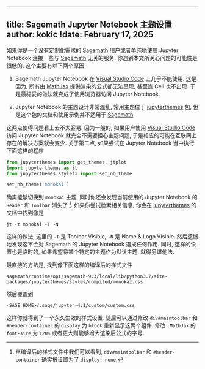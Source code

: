 
---
title: Sagemath Jupyter Notebook 主题设置
author: kokic
!date: February 17, 2025
---

如果你是一个没有定制化需求的 [Sagemath](https://www.sagemath.org) 用户或者单纯地使用 Jupyter Notebook 连接一些与 [Sagemath](https://www.sagemath.org) 无关的服务, 你遇到本文所关心问题的可能性是很低的, 这个主要有以下两个原因. 

1. Sagemath Jupyter Notebook 在 [Visual Studio Code](https://code.visualstudio.com) 上几乎不能使用. 这是因为, 所有由 [MathJax](https://www.mathjax.org) 提供渲染的公式都无法呈现, 甚至连 Cell 也不出现. 于是最稳妥的做法就变成了使用浏览器访问 Jupyter Notebook.  

2. Jupyter Notebook 的主题设计非常混乱, 常用主题位于 [jupyterthemes](https://github.com/dunovank/jupyter-themes) 包, 但是这个包的文档和使用示例并不适用于 [Sagemath](https://www.sagemath.org). 

这两点使得问题看上去不太容易. 因为一般的, 如果用户使用 [Visual Studio Code](https://code.visualstudio.com) 访问 Jupyter Notebook 就完全不需要担心主题问题, 于是相应的可能在互联网上存在的解决方案就会变少. 关于第二点, 如果尝试在 Jupyter Notebook 当中执行下面这样的程序 

```python
from jupyterthemes import get_themes, jtplot
import jupyterthemes as jt
from jupyterthemes.stylefx import set_nb_theme

set_nb_theme('monokai')
```

确实能够切换到 `monokai` 主题, 同时你还会发现当前使用的 Jupyter Notebook 的 `Header` 和 `Toolbar` 消失了 [^toolbar-display-none]. 如果你尝试检索相关信息, 你会在 [jupyterthemes](https://github.com/dunovank/jupyter-themes) 的文档中找到像是 

```shell
jt -t monokai -T -N
```

这样的做法, 这里的 `-T` 是 Toolbar Visible, `-N` 是 Name & Logo Visible. 然后遗憾地发现这不会对 Sagemath 的 Jupyter Notebook 造成任何作用. 同时, 这样的设置也是临时的, 如果希望将某个特定的主题作为默认主题, 就得另谋他法. 

最直接的方法是, 找到像下面这样的编译后的样式文件 

```
sagemath/runtime/opt/sagemath-9.3/local/lib/python3.7/site-packages/jupyterthemes/styles/compiled/monokai.css
```

然后覆盖到

```
<SAGE_HOME>/.sage/jupyter-4.1/custom/custom.css
```

这样你就得到了一个永久生效的样式设置. 随后可以通过修改 `div#maintoolbar` 和 `#header-container` 的 `display` 为 `block` 重新显示这两个组件. 修改 `.MathJax` 的 `font-size` 为 `120%` 或者更大则能够增大渲染后公式的字号. 

[^toolbar-display-none]: 从编译后的样式文件中我们可以看到, `div#maintoolbar` 和 `#header-container` 确实被设置为了 `display: none`. 
